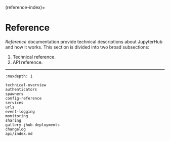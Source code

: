 (reference-index)=

# Reference

_Reference_ documentation provide technical descriptions about JupyterHub and how it works.
This section is divided into two broad subsections:

1. Technical reference.
2. API reference.

---

```{toctree}
:maxdepth: 1

technical-overview
authenticators
spawners
config-reference
services
urls
event-logging
monitoring
sharing
gallery-jhub-deployments
changelog
api/index.md
```
